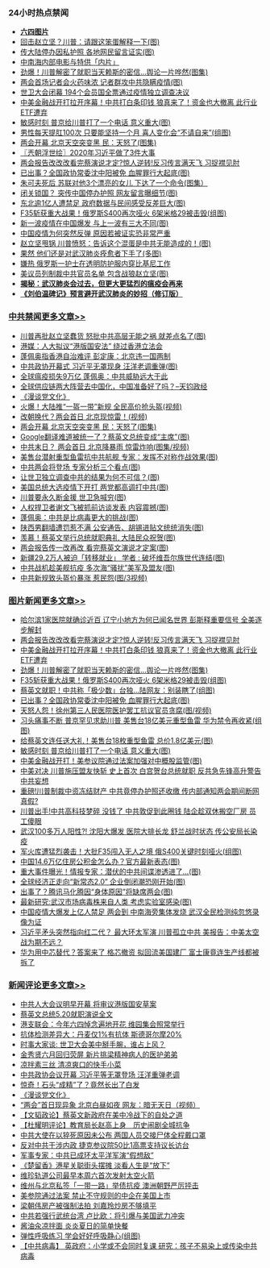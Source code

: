 <div class="catlist">
<h3>24小时热点禁闻</h3>
<ul>
<li><b><a href="64photo" target="_blank">六四图片</a></b></li>
<li><a href="https://github.com/fqnews/bnews/blob/master/cbnews/20200521/1331843.md">回击赵立坚？川普：请跟这笨蛋解释一下(图)</a></li>
<li><a href="https://github.com/fqnews/bnews/blob/master/cbnews/20200521/1331824.md">传大陆停办因私护照 各地网民留言证实(图)</a></li>
<li><a href="https://github.com/fqnews/bnews/blob/master/yule/20200521/1331837.md">中南海内部电影与特供「内片」</a></li>
<li><a href="https://github.com/fqnews/bnews/blob/master/topimagenews/20200521/1332127.md">劲爆！川普解密了就职当天赖斯的密信…舆论一片哗然(图集)</a></li>
<li><a href="https://github.com/fqnews/bnews/blob/master/cbnews/20200521/1332021.md">两会首场记者会火药味浓 记者群攻中共隐瞒疫情(图)</a></li>
<li><a href="https://github.com/fqnews/bnews/blob/master/comments/20200521/1331787.md">世卫大会闭幕   194个会员国全票通过疫情独立调查决议</a></li>
<li><a href="https://github.com/fqnews/bnews/blob/master/topimagenews/20200521/1332182.md">中美金融战开打拉开序幕！中共打白条印钱 狼真来了！资金也大撤离 此行业ETF遭弃</a></li>
<li><a href="https://github.com/fqnews/bnews/blob/master/topimagenews/20200521/1331927.md">敏感时刻 普京给川普打了一个电话 意义重大(图)</a></li>
<li><a href="https://github.com/fqnews/bnews/blob/master/health/20200521/1331933.md">男性每天提肛100次 只要能坚持一个月 喜人变化会“不请自来”(组图)</a></li>
<li><a href="https://github.com/fqnews/bnews/blob/master/cbnews/20200521/1332190.md">两会开幕 北京天空突变黑 民：天怒了(图集)</a></li>
<li><a href="https://github.com/fqnews/bnews/blob/master/ssgc/20200521/1331840.md">〖兲朝浮世绘〗2020年习近平做了3件大事</a></li>
<li><a href="https://github.com/fqnews/bnews/blob/master/topimagenews/20200521/1332215.md">两会报告改改改看完蔡演说才定?惊人逆转!反习传言满天飞 习捉襟见肘</a></li>
<li><a href="https://github.com/fqnews/bnews/blob/master/topimagenews/20200521/1332089.md">已出事？全国政协常委沈中阳被免 血腥罪行大起底(图)</a></li>
<li><a href="https://github.com/fqnews/bnews/blob/master/lifebaike/20200521/1331881.md">朱可夫死后 苏联对他3个漂亮的女儿 下达了一个命令(图集）</a></li>
<li><a href="https://github.com/fqnews/bnews/blob/master/cnnews/20200521/1332064.md">闭关锁国？ 突传中国停办护照 网友留言曝细节(图)</a></li>
<li><a href="https://github.com/fqnews/bnews/blob/master/cbnews/20200521/1331833.md">东北逾1亿人遭禁足 政府数据与民间感受反差巨大(图)</a></li>
<li><a href="https://github.com/fqnews/bnews/blob/master/topimagenews/20200521/1332126.md">F35斩获重大战果！俄罗斯S400再次哑火 6架米格29被击毁(组图)</a></li>
<li><a href="https://github.com/fqnews/bnews/blob/master/cbnews/20200521/1331963.md">新一波疫情在中国爆发 与上一波有三大不同(图)</a></li>
<li><a href="https://github.com/fqnews/bnews/blob/master/comments/20200521/1331989.md">中国疫情为何突然反弹 原因若被证实恐非常严重</a></li>
<li><a href="https://github.com/fqnews/bnews/blob/master/cbnews/20200521/1331950.md">赵立坚甩锅 川普愤怒：告诉这个混蛋是中共无能造成的！(图)</a></li>
<li><a href="https://github.com/fqnews/bnews/blob/master/comments/20200521/1332012.md">果然 他们还是对武汉肺炎痊愈者下手了(多图)</a></li>
<li><a href="https://github.com/fqnews/bnews/blob/master/baitai/20200521/1332119.md">嫌热 俄罗斯一护士在透明防护服内穿比基尼工作</a></li>
<li><a href="https://github.com/fqnews/bnews/blob/master/cbnews/20200521/1332022.md">美议员列制裁中共官员名单 包含战狼赵立坚(图)</a></li>
<li><b><a href="https://github.com/fqnews/bnews/blob/master/comments/20200211/1275071.md" target="_blank">揭秘：武汉肺炎会过去，但更大更猛烈的瘟疫会再来</a></b></li>
<li><b><a href="https://github.com/fqnews/bnews/blob/master/comments/20200207/1272816.md" target="_blank">《刘伯温碑记》预言避开武汉肺炎的妙招（修订版）</a></b></li>
</ul>
</div>

<div class="catlist">
<h3><a href="https://github.com/fqnews/bnews/blob/master/cbnews/" target="_blank">中共禁闻</a><span><a href="https://github.com/fqnews/bnews/blob/master/cbnews/" target="_blank" rel="nofollow">更多文章>></a></span></h3>
<ul>
<li><a href="https://github.com/fqnews/bnews/blob/master/cbnews/20200521/1332306.md" target="_blank">川普再批赵立坚蠢货 怒批中共高层无能之祸 就差点名了(图)</a></li>
<li><a href="https://github.com/fqnews/bnews/blob/master/cbnews/20200521/1332289.md" target="_blank">港媒：人大拟议“港版国安法” 绕过香港立法会</a></li>
<li><a href="https://github.com/fqnews/bnews/blob/master/cbnews/20200521/1332259.md" target="_blank">蓬佩奥指香港自治难评 彭定康：北京违一国两制</a></li>
<li><a href="https://github.com/fqnews/bnews/blob/master/cbnews/20200521/1332252.md" target="_blank">中共政协开幕式 习近平无罩现身 汪洋老调重弹(图)</a></li>
<li><a href="https://github.com/fqnews/bnews/blob/master/cbnews/20200521/1332157.md" target="_blank">全球瘟疫损失9万亿 蓬佩奥：中共威胁远大于此</a></li>
<li><a href="https://github.com/fqnews/bnews/blob/master/cbnews/20200521/1332204.md" target="_blank">全球供应链两大阵营去中国化，中国准备好了吗？&#8211;天钧政经</a></li>
<li><a href="https://github.com/fqnews/bnews/blob/master/comments/20200521/783167.md" target="_blank">《漫谈党文化》</a></li>
<li><a href="https://github.com/fqnews/bnews/blob/master/cbnews/20200521/1332195.md" target="_blank">火爆！大陆推“一盔一带”新规 全民高价抢头盔(视频)</a></li>
<li><a href="https://github.com/fqnews/bnews/blob/master/cbnews/20200521/1332191.md" target="_blank">改朝换代？两会首日 北京现惊雷！(视频)</a></li>
<li><a href="https://github.com/fqnews/bnews/blob/master/cbnews/20200521/1332190.md" target="_blank">两会开幕 北京天空突变黑 民：天怒了(图集)</a></li>
<li><a href="https://github.com/fqnews/bnews/blob/master/cbnews/20200521/1332184.md" target="_blank">Google翻译难道被统一了？蔡英文总统变成“主席”(图)</a></li>
<li><a href="https://github.com/fqnews/bnews/blob/master/cbnews/20200521/1332183.md" target="_blank">中共末日？ 两会首日 北京降暴雨 惊雷炸响(图集/视频)</a></li>
<li><a href="https://github.com/fqnews/bnews/blob/master/cbnews/20200521/1332178.md" target="_blank">美售台潜射重型鱼雷抗中共航舰 专家：发挥不对称作战效果(图)</a></li>
<li><a href="https://github.com/fqnews/bnews/blob/master/cbnews/20200521/1332173.md" target="_blank">中共两会将登场 专家分析三个看点(图)</a></li>
<li><a href="https://github.com/fqnews/bnews/blob/master/cbnews/20200521/1332172.md" target="_blank">让世卫独立调查中共的结果为何不可信？(图)</a></li>
<li><a href="https://github.com/fqnews/bnews/blob/master/cbnews/20200521/1332142.md" target="_blank">美国总统大选疫情下开打 两党都高调打中共(图)</a></li>
<li><a href="https://github.com/fqnews/bnews/blob/master/cbnews/20200521/1332133.md" target="_blank">川普要永久断金援 世卫急喊穷(图)</a></li>
<li><a href="https://github.com/fqnews/bnews/blob/master/cbnews/20200521/1332128.md" target="_blank">人权捍卫者谢文飞被抓前访谈发表 内容震撼(图)</a></li>
<li><a href="https://github.com/fqnews/bnews/blob/master/cbnews/20200521/1332117.md" target="_blank">蓬佩奥：中共是比病毒更大的挑战(图)</a></li>
<li><a href="https://github.com/fqnews/bnews/blob/master/cbnews/20200521/1332107.md" target="_blank">陕西男翻墙遭罚惹不满 公安通告、胡锡进贴文统统消失(图)</a></li>
<li><a href="https://github.com/fqnews/bnews/blob/master/cbnews/20200521/1332096.md" target="_blank">羡慕！蔡英文举行总统就职典礼 大陆民众祝贺(图)</a></li>
<li><a href="https://github.com/fqnews/bnews/blob/master/cbnews/20200521/1332092.md" target="_blank">两会报告传一改再改 看完蔡英文演说才定案(图)</a></li>
<li><a href="https://github.com/fqnews/bnews/blob/master/cbnews/20200521/1332091.md" target="_blank">新疆29.2万人被迫「转移就业」 学者 : 破坏维吾尔族世代连结(图)</a></li>
<li><a href="https://github.com/fqnews/bnews/blob/master/cbnews/20200521/1332083.md" target="_blank">中共战机趁美舰抗疫 多次海“骚扰”美军及盟友(图)</a></li>
<li><a href="https://github.com/fqnews/bnews/blob/master/cbnews/20200521/1332082.md" target="_blank">中共新规致头盔价暴涨 惹民怨(图/3视频)</a></li>

</ul>
</div>
<div class="catlist">
<h3><a href="https://github.com/fqnews/bnews/blob/master/topimagenews/" target="_blank">图片新闻</a><span><a href="https://github.com/fqnews/bnews/blob/master/topimagenews/" target="_blank" rel="nofollow">更多文章>></a></span></h3>
<ul>
<li><a href="https://github.com/fqnews/bnews/blob/master/topimagenews/20200521/1332291.md" target="_blank">哈尔滨1家医院就确诊近百 辽宁小地方为何已闻名世界 彭斯释重要信号 全美逐步解封</a></li>
<li><a href="https://github.com/fqnews/bnews/blob/master/topimagenews/20200521/1332215.md" target="_blank">两会报告改改改看完蔡演说才定?惊人逆转!反习传言满天飞 习捉襟见肘</a></li>
<li><a href="https://github.com/fqnews/bnews/blob/master/topimagenews/20200521/1332182.md" target="_blank">中美金融战开打拉开序幕！中共打白条印钱 狼真来了！资金也大撤离 此行业ETF遭弃</a></li>
<li><a href="https://github.com/fqnews/bnews/blob/master/topimagenews/20200521/1332127.md" target="_blank">劲爆！川普解密了就职当天赖斯的密信…舆论一片哗然(图集)</a></li>
<li><a href="https://github.com/fqnews/bnews/blob/master/topimagenews/20200521/1332126.md" target="_blank">F35斩获重大战果！俄罗斯S400再次哑火 6架米格29被击毁(组图)</a></li>
<li><a href="https://github.com/fqnews/bnews/blob/master/topimagenews/20200521/1332090.md" target="_blank">蔡英文就职！中共称「极少数」台独…陆网友：别装瞎了(组图)</a></li>
<li><a href="https://github.com/fqnews/bnews/blob/master/topimagenews/20200521/1332089.md" target="_blank">已出事？全国政协常委沈中阳被免 血腥罪行大起底(图)</a></li>
<li><a href="https://github.com/fqnews/bnews/blob/master/topimagenews/20200521/1332067.md" target="_blank">天怒人怨！徐州第三人民医院医护罢工抗议官员贪腐(图/视频)</a></li>
<li><a href="https://github.com/fqnews/bnews/blob/master/topimagenews/20200521/1332066.md" target="_blank">习头痛事不断 普京罕见求助川普 美售台18亿美元重型鱼雷 华为禁令再收紧(组图)</a></li>
<li><a href="https://github.com/fqnews/bnews/blob/master/topimagenews/20200521/1331949.md" target="_blank">给蔡英文连任送大礼！美售台18枚重型鱼雷 总价1.8亿美元(图)</a></li>
<li><a href="https://github.com/fqnews/bnews/blob/master/topimagenews/20200521/1331927.md" target="_blank">敏感时刻 普京给川普打了一个电话 意义重大(图)</a></li>
<li><a href="https://github.com/fqnews/bnews/blob/master/topimagenews/20200521/1331864.md" target="_blank">中美金融战开打！美参议院通过法案加强对中概股监管(图)</a></li>
<li><a href="https://github.com/fqnews/bnews/blob/master/topimagenews/20200520/1331687.md" target="_blank">中美对决 川普施压盟友快斩 史上首次 白宫贺台总统就职 反共急先锋高升警告中共妄想</a></li>
<li><a href="https://github.com/fqnews/bnews/blob/master/topimagenews/20200520/1331670.md" target="_blank">重磅!川普制裁中资冻结财产 中共竟停办护照还收缴 传内部通知两会期间断网 真假?</a></li>
<li><a href="https://github.com/fqnews/bnews/blob/master/topimagenews/20200520/1331651.md" target="_blank">川普出手!中共高科技梦碎 没钱了 中共敦促到此圈钱 陆企趁双休搬空厂房 员工傻眼</a></li>
<li><a href="https://github.com/fqnews/bnews/blob/master/topimagenews/20200520/1331602.md" target="_blank">武汉100多万人阳性?! 沈阳大爆发 医院大排长龙 舒兰战时状态 传公安局长染疫</a></li>
<li><a href="https://github.com/fqnews/bnews/blob/master/topimagenews/20200520/1331542.md" target="_blank">军火库遭猛烈袭击！大批F35闯入无人之境 俄S400关键时刻哑火(组图)</a></li>
<li><a href="https://github.com/fqnews/bnews/blob/master/topimagenews/20200520/1331524.md" target="_blank">中国14.6万亿住房公积金怎么办？官方最新表态(图)</a></li>
<li><a href="https://github.com/fqnews/bnews/blob/master/topimagenews/20200520/1331396.md" target="_blank">重大事件曝光！情报专家：潜伏的中共间谍渗透进了&#8230;(图)</a></li>
<li><a href="https://github.com/fqnews/bnews/blob/master/topimagenews/20200519/1331138.md" target="_blank">全球经济正走向“新常态2.0” 企业倒闭潮恐刚开始(图)</a></li>
<li><a href="https://github.com/fqnews/bnews/blob/master/topimagenews/20200519/1331125.md" target="_blank">出事了？腾讯马化腾因“身体原因”将缺席两会(图)</a></li>
<li><a href="https://github.com/fqnews/bnews/blob/master/topimagenews/20200519/1331124.md" target="_blank">最新研究:武汉市场病毒株来自人类 考虑实验室感染(图)</a></li>
<li><a href="https://github.com/fqnews/bnews/blob/master/topimagenews/20200519/1331097.md" target="_blank">中国疫情大爆发上亿人禁足 两会到 中南海旁集体发烧 武汉全民检测纯忽悠录像为证</a></li>
<li><a href="https://github.com/fqnews/bnews/blob/master/topimagenews/20200519/1331072.md" target="_blank">习近平矛头突然指向红二代？ 最大环太军演 川普孤立中共 美报告：中美太空战为期不远？</a></li>
<li><a href="https://github.com/fqnews/bnews/blob/master/topimagenews/20200519/1331064.md" target="_blank">华为用中芯替代？答案来了 格芯撤资 拟回流美国建厂 富士康竟连生产线都被拆了</a></li>

</ul>
</div>
<div class="catlist">
<h3><a href="https://github.com/fqnews/bnews/blob/master/comments/" target="_blank">新闻评论</a><span><a href="https://github.com/fqnews/bnews/blob/master/comments/" target="_blank" rel="nofollow">更多文章>></a></span></h3>
<ul>
<li><a href="https://github.com/fqnews/bnews/blob/master/comments/20200521/1332302.md" target="_blank">中共人大会议明早开幕 将审议港版国安草案</a></li>
<li><a href="https://github.com/fqnews/bnews/blob/master/comments/20200521/1332294.md" target="_blank">蔡英文总统5.20就职演说全文</a></li>
<li><a href="https://github.com/fqnews/bnews/blob/master/comments/20200521/1332288.md" target="_blank">港支联会：今年六四悼念遍地开花 维园集会照常举行</a></li>
<li><a href="https://github.com/fqnews/bnews/blob/master/comments/20200521/1332287.md" target="_blank">抗体检测差异大：丹麦仅1%有抗体 斯德哥尔摩20%</a></li>
<li><a href="https://github.com/fqnews/bnews/blob/master/comments/20200521/1332286.md" target="_blank">时事大家谈: 世卫大会美中掰手腕，谁占上风？</a></li>
<li><a href="https://github.com/fqnews/bnews/blob/master/comments/20200521/1332279.md" target="_blank">金秀贤六月回归荧屏 新片挑梁精神病人的医护弟弟</a></li>
<li><a href="https://github.com/fqnews/bnews/blob/master/comments/20200521/1332263.md" target="_blank">凉拌素三丝 清凉爽口的快手小菜</a></li>
<li><a href="https://github.com/fqnews/bnews/blob/master/comments/20200521/1332228.md" target="_blank">中共政协会议开幕 习近平等无罩登场 汪洋重弹老调</a></li>
<li><a href="https://github.com/fqnews/bnews/blob/master/comments/20200521/1332207.md" target="_blank">惊奇！石头“成精”了？竟然长出了白发</a></li>
<li><a href="https://github.com/fqnews/bnews/blob/master/comments/20200521/783167.md" target="_blank">《漫谈党文化》</a></li>
<li><a href="https://github.com/fqnews/bnews/blob/master/comments/20200521/1332203.md" target="_blank">“两会”首日现异象 北京白昼如夜 网友：暗无天日（视频）</a></li>
<li><a href="https://github.com/fqnews/bnews/blob/master/comments/20200521/1332202.md" target="_blank">【文韬政论】蔡英文新政府在美中冷战下的自处之道</a></li>
<li><a href="https://github.com/fqnews/bnews/blob/master/comments/20200521/1332201.md" target="_blank">【杜耀明评论】教育局长赵高上身　历史闹剧全城抗争</a></li>
<li><a href="https://github.com/fqnews/bnews/blob/master/comments/20200521/1332194.md" target="_blank">中共大使在以猝死原因未公布 两国人员交接尸体全程戴口罩</a></li>
<li><a href="https://github.com/fqnews/bnews/blob/master/comments/20200521/1332193.md" target="_blank">反对中共干涉内政 捷克参议院50比1高票支持议长访台</a></li>
<li><a href="https://github.com/fqnews/bnews/blob/master/comments/20200521/1332179.md" target="_blank">军事专家：中共已成环太平洋军演“假想敌”</a></li>
<li><a href="https://github.com/fqnews/bnews/blob/master/comments/20200521/1332174.md" target="_blank">《楚留香》港星关聪街头摆摊  淡看人生是“放下”</a></li>
<li><a href="https://github.com/fqnews/bnews/blob/master/comments/20200521/1332166.md" target="_blank">维珍轨道公司最早本周六首次发射太空火箭</a></li>
<li><a href="https://github.com/fqnews/bnews/blob/master/comments/20200521/1332165.md" target="_blank">维州与北京私签「一带一路」举债抗疫 澳洲朝野严厉抨击</a></li>
<li><a href="https://github.com/fqnews/bnews/blob/master/comments/20200521/1332164.md" target="_blank">美参院通过法案 禁止不守规则的中企在美国上市</a></li>
<li><a href="https://github.com/fqnews/bnews/blob/master/comments/20200521/1332154.md" target="_blank">梁朝伟房产被强制法拍  刘嘉玲炒房不够填平</a></li>
<li><a href="https://github.com/fqnews/bnews/blob/master/comments/20200521/1332143.md" target="_blank">中共若强行武统台湾 卢比欧：将引爆与美国武力冲突</a></li>
<li><a href="https://github.com/fqnews/bnews/blob/master/comments/20200521/1332139.md" target="_blank">酱油汆凉拌面 炎炎夏日的简单快餐</a></li>
<li><a href="https://github.com/fqnews/bnews/blob/master/comments/20200521/1332136.md" target="_blank">弹性呼吸练习 学会好好呼吸静心(组图)</a></li>
<li><a href="https://github.com/fqnews/bnews/blob/master/comments/20200521/1332129.md" target="_blank">【中共病毒】 英政府：小学或不会同时复课 研究：孩子不易染上或传染中共病毒</a></li>

</ul>
</div>